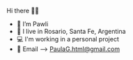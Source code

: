 Hi there 👋🏻
- 🌺 I’m Pawli
- 📍 I live in Rosario, Santa Fe, Argentina
- 💻 I'm working in a personal project
- 💌 Email --> PaulaG.html@gmail.com
 

